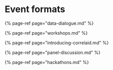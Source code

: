 # Event formats

{% page-ref page="data-dialogue.md" %}

{% page-ref page="workshops.md" %}

{% page-ref page="introducing-correlaid.md" %}

{% page-ref page="panel-discussion.md" %}

{% page-ref page="hackathons.md" %}






